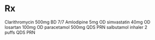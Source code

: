 # Rx

Clarithromycin 500mg BD 7/7
Amlodipine 5mg OD
simvastatin 40mg OD
losartan 100mg OD
paracetamol 500mg QDS PRN
salbutamol inhaler 2 puffs QDS PRN
